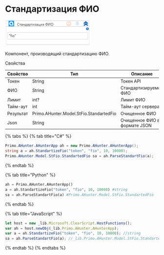 # Стандартизация ФИО

![](../../../resources/activities/extra/ahunter/image-589.png)



Компонент, производящий стандартизацию ФИО.

Свойства

| Свойство  | Тип                                     | Описание                     |
| --------- | --------------------------------------- | ---------------------------- |
| Токен     | String                                  | Токен API                    |
| ФИО       | String                                  | Стандартизируемое ФИО        |
| Лимит     | int?                                    | Лимит ФИО                    |
| Тайм-аут  | int                                     | Тайм-аут сервера             |
| Результат | Primo.AHunter.Model.StFio.StandartedFio | Очищенное ФИО                |
| Json      | String                                  | Очищенное ФИО в формате JSON |

{% tabs %}
{% tab title="C#" %}
```csharp
Primo.AHunter.AHunterApp ah = new Primo.AHunter.AHunterApp();
string a = ah.StandartizeFio("token", "fio", 10, 10000);
Primo.AHunter.Model.StFio.StandartedFio sa = ah.ParseStandartFio(a);
```
{% endtab %}

{% tab title="Python" %}
```python
ah = Primo.AHunter.AHunterApp()
a = ah.StandartizeFio("token", "fio", 10, 10000) #string
sa = ah.ParseStandartFio(a) #Primo.AHunter.Model.StFio.StandartedFio
```
{% endtab %}

{% tab title="JavaScript" %}
```javascript
let host = new _lib.Microsoft.ClearScript.HostFunctions();
var ah = host.newObj(_lib.Primo.AHunter.AHunterApp);
var a = ah.StandartizeFio("token", "fio", 10, 10000); //string
sa = ah.ParseStandartFio(a); //_lib.Primo.AHunter.Model.StFio.StandartedFio
```
{% endtab %}
{% endtabs %}
